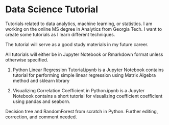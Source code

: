 # Data Science Tutorial

Tutorials related to data analytics, machine learning, or statistics. I am working on the online MS degree in Analytics from Georgia Tech. I want to create some tutorials as I learn different techniques. 

The tutorial will serve as a good study materials in my future career. 

All tutorials will either be in Jupyter Notebook or Rmarkdown format unless otherwise specified.

1. Python Linear Regression Tutorial.ipynb is a Jupyter Notebook contains tutorial for performing simple linear regression using Matrix Algebra method and sklearn library

2. Visualizing Correlation Coefficient in Python.ipynb is a Jupyter Notebook contains a short tutorial for visualizing coefficient coefficient using pandas and seaborn.

Decision tree and RandomForest from scratch in Python. Further editing, correction, and comment needed. 
